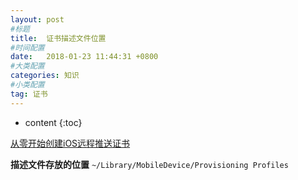 ```yaml
---
layout: post
#标题
title:  证书描述文件位置
#时间配置
date:   2018-01-23 11:44:31 +0800
#大类配置
categories: 知识
#小类配置
tag: 证书
---
```


* content
{:toc}

<a href="https://www.jianshu.com/p/8b6ad7294e71" target="_blank">从零开始创建iOS远程推送证书</a><br>


**描述文件存放的位置**
`~/Library/MobileDevice/Provisioning Profiles`